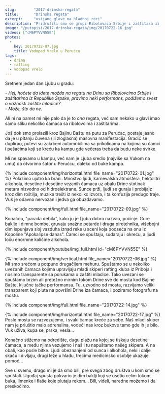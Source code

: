 ```yaml
---
slug:        "2017-drinska-regata"
title:       "Drinska regata"
excerpt:     "usijane glave na hladnoj reci"
description: "Pridružili smo se grupi Ribolovaca Srbije i zaštitara iz Republike Srpske na performansu o važnosti zaštite mladice koji su izveli tokom Drinske regate. A sama regate je, pa, zanimljivo iskustvo koje nećemo ponavljati."
image: "/putopisi/2017-drinska-regata/img/20170722-16.jpg"
videos: ["cM6PYVVN55E"]
photos:
  -
    key: 20170722-07.jpg
    title: Vodopad Vrelo u Perućcu
tags:
  - drina
  - rafting
  - vodopad vrelo
---
```


Sretnem jedan dan Ljubu u gradu: 
<p><em>- Hej, hoćete da idete možda na regatu na Drinu sa Ribolovcima Srbije i zaštitarima
iz Republike Srpske, pravimo neki performans, podižemo svest o važnosti zaštite mladice?</em><br>
<em>- Može, što da ne.</em></p>

Ali ni na pamet mi nije palo da je to *ona* regata, već sam nekako u glavi imao samo sliku nekoliko čamaca
sa ribolovcima i zaštitarima.

Još dok smo prolazili kroz Bajinu Baštu na putu za Perućac, postaje jasno da je u pitanju čuvena (ili zloglasna)
masovna manifestacija. Gradić se duplirao, putevi su zakrčeni automobilima sa prikolicama na kojima su čamci i
pešacima koji se kreću ka kampu gde večeras treba da budu neke svirke.

Mi ne spavamo u kampu, već nam je Ljuba sredio (najviše sa Vukom na umu) da otvorimo šator u Perućcu, daleko od 
buke kampa.

{% include component/img/horizontal.html file_name="20170722-01.jpg" %}
Polazimo ujutro ka brani. Mnoštvo ljudi, karnevalska atmosfera, hektolitri alkohola, desetine i desetine vezanih
čamaca uz obalu Drine stotinak metara nizvodno od hidroelektrane. Sunce prži, ljudi se guraju i probijajz kroz 
dim roštilja, muzika trešti iz nekoliko izvora, i ta konfuzija predugo traje. Vuk je odavno nervozan i jedva ga
obuzdavamo.

{% include component/img/full.html file_name="20170722-09.jpg" %}

Konačno, "parada debila", kako ju je Ljuba dobro nazvao, počinje. Gore baklje i dimne bombe, gruvaju snažne petarde i 
druga pirotehnika, višebojni dim ispunjava sloj vazduha iznad reke u sceni koja podseća na onu iz Kopoline
"Apokalipse danas". Čamci se spuštaju, sudaraju i okreću, a ljudi loču enormne količine alkohola.

{% include component/youtube/img_full.html id="cM6PYVVN55E" %}

{% include component/img/vertical.html file_name="20170722-06.jpg" %}
Mi smo srećom u potpuno drugačijem mehuru. Spuštamo se u nekoliko uvezanih čamaca kojima upravljaju mladi skiperi
rafting kluba iz Priboja i nosimo transparente sa porukama o zaštiti mladice. Tako uvezani se spuštamo brzim ali
pretežno mirnim tokom Drine sve do mosta kod Bajine Bašte, ključne tačke performansa. Tu, uzvodno od mosta,
razvijamo veliki transparent koji pluta na površini Drine iza čamaca, i poziramo fotografu na mostu.

{% include component/img/full.html file_name="20170722-14.jpg" %}

{% include component/img/horizontal.html file_name="20170722-17.jpg" %}
Posle mosta se razvezujemo, i svaki čamac kreće za sebe. Naš mladi skiper nam je priuštio malo adrenalina,
vodeći nas kroz bukove tamo gde ih je bilo. Vuk uživa, kupa se, prska, vesla...

Konačno stižemo na odredište, dugu plažu na kojoj se tiskaju desetine čamaca, a među njima vezujemo i naš i tu
napuštamo našeg skipera. A na obali, kao posle bitke. Ljudi obeznanjeni od sunca i alkohola, neki i dalje skaču
i divljaju, drugi leže u hladu, trećima medicinsko osoblje ukazuje pomoć...

Sve u svemu, drago mi je da smo bili, pre svega zbog društva u kom smo se spuštali. Ugođaj spusta pokvario je
dim baklji koji se osetio celim tokom, buka, limenke i flaše koje plutaju rekom... Bili, videli, naredne
možemo i da preskočimo.